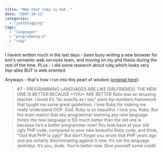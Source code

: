 ```yaml
---
title: "Mmm that ruby is hot.."
date: "2007-10-11"
categories: 
  - "justblogging"
tags: 
  - "languages"
  - "programming-2"
  - "ruby"
---
```


I havent written much in the last days - been busy writing a new browser for kmi's semantic web services team, and moving on my phd thesis during the rest of the time. PLus - i did some research about ruby,which looks very lisp-alike BUT is web oriented.

Anyways - that's how I run into this pearl of wisdom ([original here](http://www.oreillynet.com/ruby/blog/2007/09/7_reasons_i_switched_back_to_p_1.html)):

> #7 - PROGRAMMING LANGUAGES ARE LIKE GIRLFRIENDS: THE NEW ONE IS BETTER BECAUSE \*YOU\* ARE BETTER Rails was an amazing teacher. I loved it’s “do exactly as I say” paint-by-numbers framework that taught me some great guidelines. I love Ruby for making me really understand OOP. God, Ruby is so beautiful. I love you, Ruby. But the main reason that any programmer learning any new language thinks the new language is SO much better than the old one is because he’s a better programmer now! You look back at your old ugly PHP code, compared to your new beautiful Ruby code, and think, “God that PHP is ugly!” But don’t forget you wrote that PHP years ago and are unfairly discriminating against it now. It’s not the language (entirely). It’s you, dude. You’re better now. Give yourself some credit.
